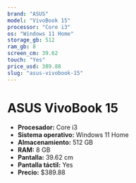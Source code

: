 ```yaml
---
brand: "ASUS"
model: "VivoBook 15"
processor: "Core i3"
os: "Windows 11 Home"
storage_gb: 512
ram_gb: 8
screen_cm: 39.62
touch: "Yes"
price_usd: 389.88
slug: "asus-vivobook-15"
---
```


# ASUS VivoBook 15

- **Procesador:** Core i3
- **Sistema operativo:** Windows 11 Home
- **Almacenamiento:** 512 GB
- **RAM:** 8 GB
- **Pantalla:** 39.62 cm
- **Pantalla táctil:** Yes
- **Precio:** $389.88
